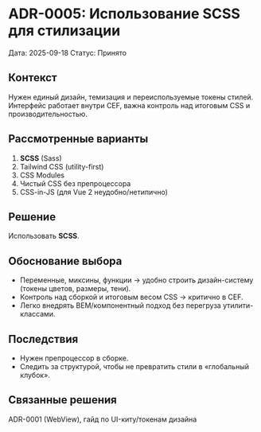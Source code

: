 # ADR-0005: Использование SCSS для стилизации
Дата: 2025-09-18
Статус: Принято

## Контекст
Нужен единый дизайн, темизация и переиспользуемые токены стилей. Интерфейс работает внутри CEF, важна контроль над итоговым CSS и производительностью.

## Рассмотренные варианты
1) **SCSS** (Sass)  
2) Tailwind CSS (utility-first)  
3) CSS Modules  
4) Чистый CSS без препроцессора  
5) CSS-in-JS (для Vue 2 неудобно/нетипично)

## Решение
Использовать **SCSS**.

## Обоснование выбора
- Переменные, миксины, функции → удобно строить дизайн-систему (токены цветов, размеры, тени).
- Контроль над сборкой и итоговым весом CSS → критично в CEF.
- Легко внедрять BEM/компонентный подход без перегруза утилити-классами.

## Последствия
- Нужен препроцессор в сборке.
- Следить за структурой, чтобы не превратить стили в «глобальный клубок».

## Связанные решения
ADR-0001 (WebView), гайд по UI-киту/токенам дизайна
